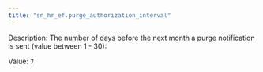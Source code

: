 ```yaml
---
title: "sn_hr_ef.purge_authorization_interval"
---
```


Description: The number of days before the next month a purge notification is sent (value between 1 - 30):

Value: `7`